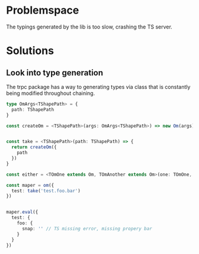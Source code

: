 # Problemspace
The typings generated by the lib is too slow, crashing the TS server.

# Solutions

## Look into type generation
The trpc package has a way to generating types via class that is constantly being modified throughout chaining.
```typescript
type OmArgs<TShapePath> = {
  path: TShapePath
}

const createOm = <TShapePath>(args: OmArgs<TShapePath>) => new Om(args)


const take = <TShapePath>(path: TShapePath) => {
  return createOm({
    path
  })
}

const either = <TOmOne extends Om, TOmAnother extends Om>(one: TOmOne, another: TOmAnother) => one.either(another)

const maper = om({
  test: take('test.foo.bar')
})


maper.eval({
  test: {
    foo: {
      snap: '' // TS missing error, missing propery bar
    }
  }
})

```